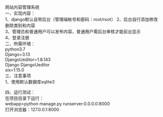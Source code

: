 网站内容管理系统<br>
一、实现内容：<br>
1、django默认自带后台（管理端帐号和密码：root/root）
2、后台自行添加修改删除类别和内容<br>
3、管理员和普通用户可以发布内容，普通用户需后台审核才能前台显示<br>
4、登录注册<br>
二、所需环境：<br>
  python3.7<br>
  Django=3.13<br>
  DjangoUeditor=1.8.143<br>
  Django DjangoUeditor<br>
  six=1.15.0 <br>
三、注意事项<br>
1、使用默认数据库sqlite3<br>

四、运行测试：<br>
在项目目录下运行：<br>
webapp>python manage.py runserver:0.0.0.0:8000<br>
打开浏览器：127.0.0.1:8000<br>


